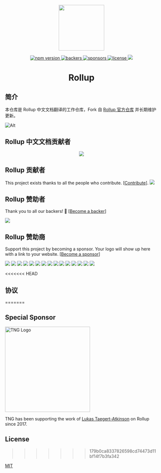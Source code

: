 <p align="center">
	<a href="https://rollupjs.org/"><img src="https://rollupjs.org/rollup-logo.svg" width="150" /></a>
</p>

<p align="center">
  <a href="https://www.npmjs.com/package/rollup">
    <img src="https://img.shields.io/npm/v/rollup.svg" alt="npm version" >
  </a>
  <a href="#backers" alt="sponsors on Open Collective">
      <img src="https://opencollective.com/rollup/backers/badge.svg" alt="backers" >
  </a> 
  <a href="#sponsors" alt="Sponsors on Open Collective">
    <img src="https://opencollective.com/rollup/sponsors/badge.svg" alt="sponsors" >
  </a> 
  <a href="https://github.com/rollup/rollup/blob/master/LICENSE.md">
    <img src="https://img.shields.io/npm/l/rollup.svg" alt="license">
  </a>
  <a href='https://rollup-docs-cn.netlify.app'>
    <img src='https://api.netlify.com/api/v1/badges/f1abf685-0ad9-49d6-a16f-02b2ee7ba2a7/deploy-status'>
  </a>
</p>

<h1 align="center">Rollup</h1>

## 简介

本仓库是 Rollup 中文文档翻译的工作仓库，Fork 自 [Rollup 官方仓库](https://github.com/rollup/rollup) 并长期维护更新。

![Alt](https://repobeats.axiom.co/api/embed/c6ea5931407031ccf67ed8e3cd5a1c608d58de26.svg 'Repobeats analytics image')

## Rollup 中文文档贡献者

<p align="center">
  <a href="https://cdn.jsdelivr.net/gh/rollup/rollup-docs-cn@master/.github-contributors/rollup_rollup-docs-cn.svg">
    <img src="https://cdn.jsdelivr.net/gh/rollup/rollup-docs-cn@master/.github-contributors/rollup_rollup-docs-cn.svg" />
  </a>
</p>

## Rollup 贡献者

This project exists thanks to all the people who contribute. [[Contribute](CONTRIBUTING.md)]. <a href="https://github.com/rollup/rollup/graphs/contributors"><img src="https://opencollective.com/rollup/contributors.svg?width=890" /></a>

## Rollup 赞助者

Thank you to all our backers! 🙏 [[Become a backer](https://opencollective.com/rollup#backer)]

<a href="https://opencollective.com/rollup#backers" target="_blank"><img src="https://opencollective.com/rollup/backers.svg?width=890"></a>

## Rollup 赞助商

Support this project by becoming a sponsor. Your logo will show up here with a link to your website. [[Become a sponsor](https://opencollective.com/rollup#sponsor)]

<a href="https://opencollective.com/rollup/sponsor/0/website" target="_blank"><img src="https://opencollective.com/rollup/sponsor/0/avatar.svg"></a> <a href="https://opencollective.com/rollup/sponsor/1/website" target="_blank"><img src="https://opencollective.com/rollup/sponsor/1/avatar.svg"></a> <a href="https://opencollective.com/rollup/sponsor/2/website" target="_blank"><img src="https://opencollective.com/rollup/sponsor/2/avatar.svg"></a> <a href="https://opencollective.com/rollup/sponsor/3/website" target="_blank"><img src="https://opencollective.com/rollup/sponsor/3/avatar.svg"></a> <a href="https://opencollective.com/rollup/sponsor/4/website" target="_blank"><img src="https://opencollective.com/rollup/sponsor/4/avatar.svg"></a> <a href="https://opencollective.com/rollup/sponsor/5/website" target="_blank"><img src="https://opencollective.com/rollup/sponsor/5/avatar.svg"></a> <a href="https://opencollective.com/rollup/sponsor/6/website" target="_blank"><img src="https://opencollective.com/rollup/sponsor/6/avatar.svg"></a> <a href="https://opencollective.com/rollup/sponsor/7/website" target="_blank"><img src="https://opencollective.com/rollup/sponsor/7/avatar.svg"></a> <a href="https://opencollective.com/rollup/sponsor/8/website" target="_blank"><img src="https://opencollective.com/rollup/sponsor/8/avatar.svg"></a> <a href="https://opencollective.com/rollup/sponsor/9/website" target="_blank"><img src="https://opencollective.com/rollup/sponsor/9/avatar.svg"></a> <a href="https://opencollective.com/rollup/sponsor/10/website" target="_blank"><img src="https://opencollective.com/rollup/sponsor/10/avatar.svg"></a> <a href="https://opencollective.com/rollup/sponsor/11/website" target="_blank"><img src="https://opencollective.com/rollup/sponsor/11/avatar.svg"></a> <a href="https://opencollective.com/rollup/sponsor/12/website" target="_blank"><img src="https://opencollective.com/rollup/sponsor/12/avatar.svg"></a> <a href="https://opencollective.com/rollup/sponsor/13/website" target="_blank"><img src="https://opencollective.com/rollup/sponsor/13/avatar.svg"></a> <a href="https://opencollective.com/rollup/sponsor/14/website" target="_blank"><img src="https://opencollective.com/rollup/sponsor/14/avatar.svg"></a>

<<<<<<< HEAD
## 协议
=======
## Special Sponsor

<a href="https://www.tngtech.com/en/index.html" target="_blank"><img src="https://www.tngtech.com/fileadmin/Public/Images/Logos/TNG_Logo_medium_400x64.svg" alt="TNG Logo" width="280"/></a>

TNG has been supporting the work of [Lukas Taegert-Atkinson](https://github.com/lukastaegert) on Rollup since 2017.

## License
>>>>>>> 179b0ca8337826598cd74473d11bf14f7b3fa342

[MIT](https://github.com/rollup/rollup/blob/master/LICENSE.md)
